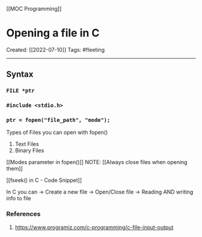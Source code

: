 [[MOC Programming]]

# Opening a file in C
Created:  [[2022-07-10]]
Tags: #fleeting 

---
## Syntax
### `FILE *ptr`
### `#include <stdio.h>`
### `ptr = fopen("file_path", "mode");`
Types of Files you can open with fopen()
1. Text Files
2. Binary Files

[[Modes parameter in fopen()]]
NOTE: [[Always close files when opening them]]

[[fseek() in C - Code Snippet]]


In C you can
-> Create a new file
-> Open/Close file
-> Reading AND writing info to file


### References
1. https://www.programiz.com/c-programming/c-file-input-output